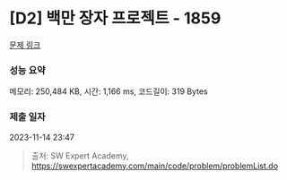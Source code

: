 # [D2] 백만 장자 프로젝트 - 1859 

[문제 링크](https://swexpertacademy.com/main/code/problem/problemDetail.do?contestProbId=AV5LrsUaDxcDFAXc) 

### 성능 요약

메모리: 250,484 KB, 시간: 1,166 ms, 코드길이: 319 Bytes

### 제출 일자

2023-11-14 23:47



> 출처: SW Expert Academy, https://swexpertacademy.com/main/code/problem/problemList.do